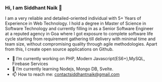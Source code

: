 ### Hi, I am Siddhant Naik 👋

I am a very reliable and detailed-oriented individual with 5+ Years of Experience in Web Technology. I hold a degree in Master of Science in Software Technology and currently filling in as a Senior Software Engineer at a reputed agency in Goa where I got exposure to complete software life cycle starting from requirement gathering till delivery with minimal time and team size, without compromising quality through agile methodologies. Apart from this, I create open source applications on Github.

- 🔭 I’m currently working on PHP, Modern Javascript(ES6+),MySQL, Firebase Services
- 🌱 I’m currently learning Nodejs, Mongo DB, Svelte.
- 📫 How to reach me: contactsiddhantnaik@gmail.com
